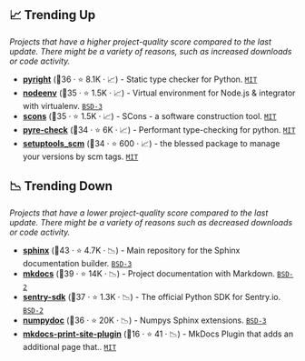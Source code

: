 ## 📈 Trending Up

_Projects that have a higher project-quality score compared to the last update. There might be a variety of reasons, such as increased downloads or code activity._

- <b><a href="https://github.com/microsoft/pyright">pyright</a></b> (🥇36 ·  ⭐ 8.1K · 📈) - Static type checker for Python. <code><a href="http://bit.ly/34MBwT8">MIT</a></code>
- <b><a href="https://github.com/ekalinin/nodeenv">nodeenv</a></b> (🥈35 ·  ⭐ 1.5K · 📈) - Virtual environment for Node.js & integrator with virtualenv. <code><a href="http://bit.ly/3aKzpTv">BSD-3</a></code>
- <b><a href="https://github.com/SCons/scons">scons</a></b> (🥈35 ·  ⭐ 1.5K · 📈) - SCons - a software construction tool. <code><a href="http://bit.ly/34MBwT8">MIT</a></code>
- <b><a href="https://github.com/facebook/pyre-check">pyre-check</a></b> (🥈34 ·  ⭐ 6K · 📈) - Performant type-checking for python. <code><a href="http://bit.ly/34MBwT8">MIT</a></code>
- <b><a href="https://github.com/pypa/setuptools_scm">setuptools_scm</a></b> (🥈34 ·  ⭐ 600 · 📈) - the blessed package to manage your versions by scm tags. <code><a href="http://bit.ly/34MBwT8">MIT</a></code>

## 📉 Trending Down

_Projects that have a lower project-quality score compared to the last update. There might be a variety of reasons such as decreased downloads or code activity._

- <b><a href="https://github.com/sphinx-doc/sphinx">sphinx</a></b> (🥇43 ·  ⭐ 4.7K · 📉) - Main repository for the Sphinx documentation builder. <code><a href="http://bit.ly/3aKzpTv">BSD-3</a></code> <code><img src="https://www.sphinx-doc.org/en/master/_static/favicon.svg" style="display:inline;" width="13" height="13"></code>
- <b><a href="https://github.com/mkdocs/mkdocs">mkdocs</a></b> (🥇39 ·  ⭐ 14K · 📉) - Project documentation with Markdown. <code><a href="http://bit.ly/3rqEWVr">BSD-2</a></code> <code><img src="https://squidfunk.github.io/mkdocs-material/assets/favicon.png" style="display:inline;" width="13" height="13"></code>
- <b><a href="https://github.com/getsentry/sentry-python">sentry-sdk</a></b> (🥈37 ·  ⭐ 1.3K · 📉) - The official Python SDK for Sentry.io. <code><a href="http://bit.ly/3rqEWVr">BSD-2</a></code>
- <b><a href="https://github.com/numpy/numpydoc">numpydoc</a></b> (🥈36 ·  ⭐ 20K · 📉) - Numpys Sphinx extensions. <code><a href="http://bit.ly/3aKzpTv">BSD-3</a></code> <code><img src="https://www.sphinx-doc.org/en/master/_static/favicon.svg" style="display:inline;" width="13" height="13"></code>
- <b><a href="https://github.com/timvink/mkdocs-print-site-plugin">mkdocs-print-site-plugin</a></b> (🥉16 ·  ⭐ 41 · 📉) - MkDocs Plugin that adds an additional page that.. <code><a href="http://bit.ly/34MBwT8">MIT</a></code> <code><img src="https://squidfunk.github.io/mkdocs-material/assets/favicon.png" style="display:inline;" width="13" height="13"></code>

